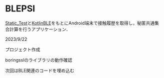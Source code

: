 # BLEPSI

[Static_Test]()と[KotlinBLE]()をもとにAndroid端末で接触履歴を取得し，秘匿共通集合計算を行うアプリケーション．

2023/9/22

プロジェクト作成

boringsslのライブラリの動作確認

次回はBLE関連のコードを埋め込む

